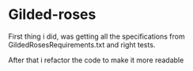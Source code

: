 # Gilded-roses

First thing i did, was getting all the specifications from GildedRosesRequirements.txt and right tests.

After that i refactor the code to make it more readable
